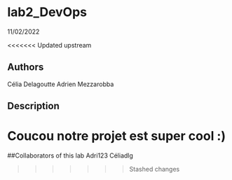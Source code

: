 # lab2_DevOps
11/02/2022

<<<<<<< Updated upstream
## Authors
Célia Delagoutte
Adrien Mezzarobba

## Description
Coucou notre projet est super cool :)
=======
##Collaborators of this lab
Adri123
Céliadlg
>>>>>>> Stashed changes
